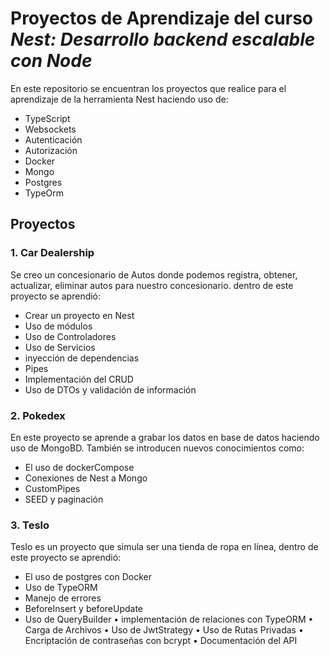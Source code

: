 # Proyectos de Aprendizaje del curso *Nest: Desarrollo backend escalable con Node*

En este repositorio se encuentran los proyectos que realice para el aprendizaje de la herramienta Nest haciendo uso de:
-	TypeScript
-	Websockets
-	Autenticación
-	Autorización
-	Docker
- Mongo
-	Postgres
-	TypeOrm
## Proyectos
### 1. Car Dealership
Se creo un concesionario de Autos donde podemos registra, obtener, actualizar, eliminar autos para nuestro concesionario. dentro de este proyecto se aprendió:
-	Crear un proyecto en Nest
-	Uso de módulos
-	Uso de Controladores
-	Uso de Servicios
-	inyección de dependencias
-	Pipes
-	Implementación del CRUD
-	Uso de DTOs y validación de información
### 2. Pokedex
En este proyecto se aprende a grabar los datos en base de datos haciendo uso de MongoBD. También se introducen nuevos conocimientos como:
-	El uso de dockerCompose
-	Conexiones de Nest a Mongo
-	CustomPipes
-	SEED y paginación
### 3. Teslo
Teslo es un proyecto que simula ser una tienda de ropa en línea, dentro de este proyecto se aprendió:
-	El uso de postgres con Docker
-	Uso de TypeORM
-	Manejo de errores
-	BeforeInsert y beforeUpdate
-	Uso de QueryBuilder
•	implementación de relaciones con TypeORM
•	Carga de Archivos
•	Uso de JwtStrategy
•	Uso de Rutas Privadas
•	Encriptación de contraseñas con bcrypt
•	Documentación del API

